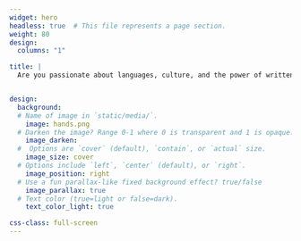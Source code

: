 ```yaml
---
widget: hero
headless: true  # This file represents a page section.
weight: 80
design:
  columns: "1"

title: |
  Are you passionate about languages, culture, and the power of written expression? 


design:
  background:
  # Name of image in `static/media/`.
    image: hands.png
  # Darken the image? Range 0-1 where 0 is transparent and 1 is opaque.
    image_darken: 
  #  Options are `cover` (default), `contain`, or `actual` size.
    image_size: cover
  # Options include `left`, `center` (default), or `right`.
    image_position: right
  # Use a fun parallax-like fixed background effect? true/false
    image_parallax: true
  # Text color (true=light or false=dark).
    text_color_light: true

css-class: full-screen
---
```

